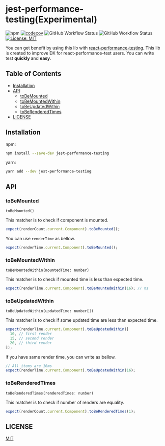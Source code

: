 # jest-performance-testing(Experimental)

![npm](https://img.shields.io/npm/v/react-performance-testing)
[![codecov](https://codecov.io/gh/keiya01/react-performance-testing/branch/master/graph/badge.svg)](https://codecov.io/gh/keiya01/react-performance-testing)
![GitHub Workflow Status](https://github.com/keiya01/react-performance-testing/workflows/test/badge.svg)
![GitHub Workflow Status](https://github.com/keiya01/react-performance-testing/workflows/build/badge.svg)
[![License: MIT](https://img.shields.io/badge/License-MIT-yellow.svg)](https://opensource.org/licenses/MIT)

You can get benefit by using this lib with [react-performance-testing](https://github.com/keiya01/react-performance-testing#readme). This lib is created to improve DX for react-performance-test users. You can write test **quickly** and **easy**.

## Table of Contents

- [Installation](#installation)
- [API](#api)
  - [toBeMounted](#toBeMounted)
  - [toBeMountedWithin](#toBeMountedWithin)
  - [toBeUpdatedWithin](#toBeUpdatedWithin)
  - [toBeRenderedTimes](#toBeRenderedTimes)
- [LICENSE](#license)

## Installation

npm:

```sh
npm install --save-dev jest-performance-testing
```

yarn:

```sh
yarn add --dev jest-performance-testing
```

## API

### toBeMounted
`toBeMounted()`  
  
This matcher is to check if component is mounted.

```js
expect(renderCount.current.Component).toBeMounted();
```

You can use `renderTime` as bellow.

```js
expect(renderTime.current.Component).toBeMounted();
```

### toBeMountedWithin
`toBeMountedWithin(mountedTime: number)`  
  
This matcher is to check if mounted time is less than expected time.

```js
expect(renderTime.current.Component).toBeMountedWithin(16); // ms
```

### toBeUpdatedWithin
`toBeUpdatedWithin(updatedTime: number[])`  
  
This matcher is to check if some updated time are less than expected time.

```js
expect(renderTime.current.Component).toBeUpdatedWithin([
  10, // first render
  15, // second render
  20, // third render
]);
```

If you have same render time, you can write as bellow.

```js
// All items are 16ms
expect(renderTime.current.Component).toBeUpdatedWithin(16); 
```

### toBeRenderedTimes
`toBeRenderedTimes(renderedTimes: number)`  
  
This matcher is to check if number of renders are equality.

```js
expect(renderCount.current.Component).toBeRenderedTimes(1);
```

## LICENSE

[MIT](LICENSE)
